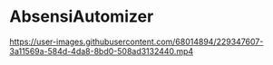 # AbsensiAutomizer


https://user-images.githubusercontent.com/68014894/229347607-3a11569a-584d-4da8-8bd0-508ad3132440.mp4

